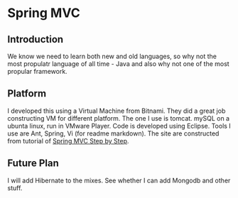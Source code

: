 Spring MVC
==========

Introduction
------------

We know we need to learn both new and old languages, so why not the most propulatr language of all time - Java and also why not one of the most propular framework.

Platform
--------

I developed this using a Virtual Machine from Bitnami. They did a great job constructing VM for different platform. The one I use is tomcat. mySQL on a ubunta linux, run in VMware Player. Code is developed using Eclipse. Tools I use are Ant, Spring, Vi (for readme markdown). The site are constructed from tutorial of [Spring MVC Step by Step](http://static.springsource.org/docs/Spring-MVC-step-by-step/).

Future Plan
-----------

I will add Hibernate to the mixes. See whether I can add Mongodb and other stuff.


